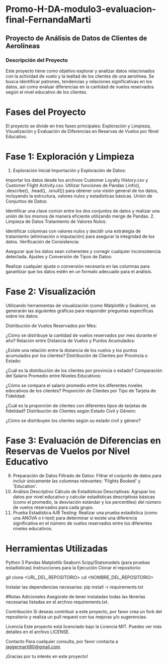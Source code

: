 # Promo-H-DA-modulo3-evaluacion-final-FernandaMarti
## Proyecto de Análisis de Datos de Clientes de Aerolíneas
### Descripción del Proyecto
Este proyecto tiene como objetivo explorar y analizar datos relacionados con la actividad de vuelo y la lealtad de los clientes de una aerolínea. Se busca identificar patrones, tendencias y relaciones significativas en los datos, así como evaluar diferencias en la cantidad de vuelos reservados según el nivel educativo de los clientes.

# Fases del Proyecto
El proyecto se divide en tres fases principales: Exploración y Limpieza, Visualización y Evaluación de Diferencias en Reservas de Vuelos por Nivel Educativo.

# Fase 1: Exploración y Limpieza
1. Exploración Inicial
Importación y Exploración de Datos:

Importar los datos desde los archivos Customer Loyalty History.csv y Customer Flight Activity.csv.
Utilizar funciones de Pandas (.info(), .describe(), .head(), .isnull()) para obtener una visión general de los datos, incluyendo la estructura, valores nulos y estadísticas básicas.
Unión de Conjuntos de Datos:

Identificar una clave común entre los dos conjuntos de datos y realizar una unión de los mismos de manera eficiente utilizando merge de Pandas.
2. Limpieza de Datos
Tratamiento de Valores Nulos:

Identificar columnas con valores nulos y decidir una estrategia de tratamiento (eliminación o imputación) para asegurar la integridad de los datos.
Verificación de Consistencia:

Asegurar que los datos sean coherentes y corregir cualquier inconsistencia detectada.
Ajustes y Conversión de Tipos de Datos:

Realizar cualquier ajuste o conversión necesaria en las columnas para garantizar que los datos estén en un formato adecuado para el análisis.

# Fase 2: Visualización
Utilizando herramientas de visualización (como Matplotlib y Seaborn), se generarán las siguientes gráficas para responder preguntas específicas sobre los datos:

Distribución de Vuelos Reservados por Mes:

¿Cómo se distribuye la cantidad de vuelos reservados por mes durante el año?
Relación entre Distancia de Vuelos y Puntos Acumulados:

¿Existe una relación entre la distancia de los vuelos y los puntos acumulados por los clientes?
Distribución de Clientes por Provincia o Estado:

¿Cuál es la distribución de los clientes por provincia o estado?
Comparación del Salario Promedio entre Niveles Educativos:

¿Cómo se compara el salario promedio entre los diferentes niveles educativos de los clientes?
Proporción de Clientes por Tipo de Tarjeta de Fidelidad:

¿Cuál es la proporción de clientes con diferentes tipos de tarjetas de fidelidad?
Distribución de Clientes según Estado Civil y Género:

¿Cómo se distribuyen los clientes según su estado civil y género?

# Fase 3: Evaluación de Diferencias en Reservas de Vuelos por Nivel Educativo
9. Preparación de Datos
Filtrado de Datos:
Filtrar el conjunto de datos para incluir únicamente las columnas relevantes: 'Flights Booked' y 'Education'.
10. Análisis Descriptivo
Cálculo de Estadísticas Descriptivas:
Agrupar los datos por nivel educativo y calcular estadísticas descriptivas básicas (como el promedio, la desviación estándar y los percentiles) del número de vuelos reservados para cada grupo.
11. Prueba Estadística
A/B Testing:
Realizar una prueba estadística (como una ANOVA o t-test) para determinar si existe una diferencia significativa en el número de vuelos reservados entre los diferentes niveles educativos.

# Herramientas Utilizadas
Python 3
Pandas
Matplotlib
Seaborn
Scipy/Statsmodels (para pruebas estadísticas)
Instrucciones para la Ejecución
Clonar el repositorio:

git clone <URL_DEL_REPOSITORIO>
cd <NOMBRE_DEL_REPOSITORIO>

Instalar las dependencias necesarias:
pip install -r requirements.txt

#Notas Adicionales
Asegúrate de tener instaladas todas las librerías necesarias listadas en el archivo requirements.txt.

Contribución
Si deseas contribuir a este proyecto, por favor crea un fork del repositorio y realiza un pull request con tus mejoras y/o sugerencias.

Licencia
Este proyecto está licenciado bajo la Licencia MIT. Puedes ver más detalles en el archivo LICENSE.

Contacto
Para cualquier consulta, por favor contacta a jaggermarti80@gmail.com.

¡Gracias por tu interés en este proyecto!
